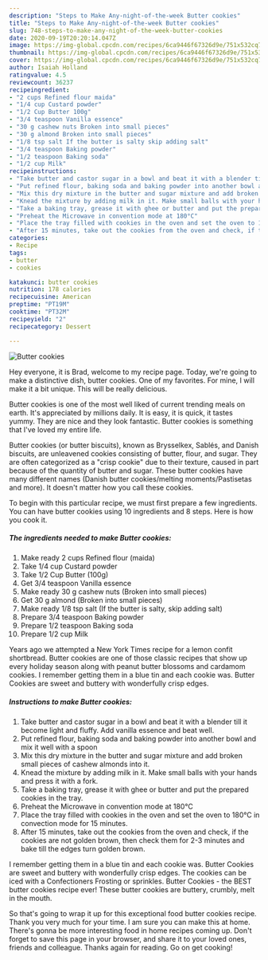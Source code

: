 ```yaml
---
description: "Steps to Make Any-night-of-the-week Butter cookies"
title: "Steps to Make Any-night-of-the-week Butter cookies"
slug: 748-steps-to-make-any-night-of-the-week-butter-cookies
date: 2020-09-19T20:20:14.047Z
image: https://img-global.cpcdn.com/recipes/6ca9446f67326d9e/751x532cq70/butter-cookies-recipe-main-photo.jpg
thumbnail: https://img-global.cpcdn.com/recipes/6ca9446f67326d9e/751x532cq70/butter-cookies-recipe-main-photo.jpg
cover: https://img-global.cpcdn.com/recipes/6ca9446f67326d9e/751x532cq70/butter-cookies-recipe-main-photo.jpg
author: Isaiah Holland
ratingvalue: 4.5
reviewcount: 36237
recipeingredient:
- "2 cups Refined flour maida"
- "1/4 cup Custard powder"
- "1/2 Cup Butter 100g"
- "3/4 teaspoon Vanilla essence"
- "30 g cashew nuts Broken into small pieces"
- "30 g almond Broken into small pieces"
- "1/8 tsp salt If the butter is salty skip adding salt"
- "3/4 teaspoon Baking powder"
- "1/2 teaspoon Baking soda"
- "1/2 cup Milk"
recipeinstructions:
- "Take butter and castor sugar in a bowl and beat it with a blender till it become light and fluffy. Add vanilla essence and beat well."
- "Put refined flour, baking soda and baking powder into another bowl and mix it well with a spoon"
- "Mix this dry mixture in the butter and sugar mixture and add broken small pieces of cashew almonds into it."
- "Knead the mixture by adding milk in it. Make small balls with your hands and press it with a fork."
- "Take a baking tray, grease it with ghee or butter and put the prepared cookies in the tray."
- "Preheat the Microwave in convention mode at 180°C"
- "Place the tray filled with cookies in the oven and set the oven to 180°C in convection mode for 15 minutes."
- "After 15 minutes, take out the cookies from the oven and check, if the cookies are not golden brown, then check them for 2-3 minutes and bake till the edges turn golden brown."
categories:
- Recipe
tags:
- butter
- cookies

katakunci: butter cookies 
nutrition: 178 calories
recipecuisine: American
preptime: "PT19M"
cooktime: "PT32M"
recipeyield: "2"
recipecategory: Dessert

---
```



![Butter cookies](https://img-global.cpcdn.com/recipes/6ca9446f67326d9e/751x532cq70/butter-cookies-recipe-main-photo.jpg)

Hey everyone, it is Brad, welcome to my recipe page. Today, we're going to make a distinctive dish, butter cookies. One of my favorites. For mine, I will make it a bit unique. This will be really delicious.

Butter cookies is one of the most well liked of current trending meals on earth. It's appreciated by millions daily. It is easy, it is quick, it tastes yummy. They are nice and they look fantastic. Butter cookies is something that I've loved my entire life.

Butter cookies (or butter biscuits), known as Brysselkex, Sablés, and Danish biscuits, are unleavened cookies consisting of butter, flour, and sugar. They are often categorized as a &#34;crisp cookie&#34; due to their texture, caused in part because of the quantity of butter and sugar. These butter cookies have many different names (Danish butter cookies/melting moments/Pastisetas and more). It doesn&#39;t matter how you call these cookies.


To begin with this particular recipe, we must first prepare a few ingredients. You can have butter cookies using 10 ingredients and 8 steps. Here is how you cook it.

<!--inarticleads1-->

##### The ingredients needed to make Butter cookies:

1. Make ready 2 cups Refined flour (maida)
1. Take 1/4 cup Custard powder
1. Take 1/2 Cup Butter (100g)
1. Get 3/4 teaspoon Vanilla essence
1. Make ready 30 g cashew nuts (Broken into small pieces)
1. Get 30 g almond (Broken into small pieces)
1. Make ready 1/8 tsp salt (If the butter is salty, skip adding salt)
1. Prepare 3/4 teaspoon Baking powder
1. Prepare 1/2 teaspoon Baking soda
1. Prepare 1/2 cup Milk


Years ago we attempted a New York Times recipe for a lemon confit shortbread. Butter cookies are one of those classic recipes that show up every holiday season along with peanut butter blossoms and cardamom cookies. I remember getting them in a blue tin and each cookie was. Butter Cookies are sweet and buttery with wonderfully crisp edges. 

<!--inarticleads2-->

##### Instructions to make Butter cookies:

1. Take butter and castor sugar in a bowl and beat it with a blender till it become light and fluffy. Add vanilla essence and beat well.
1. Put refined flour, baking soda and baking powder into another bowl and mix it well with a spoon
1. Mix this dry mixture in the butter and sugar mixture and add broken small pieces of cashew almonds into it.
1. Knead the mixture by adding milk in it. Make small balls with your hands and press it with a fork.
1. Take a baking tray, grease it with ghee or butter and put the prepared cookies in the tray.
1. Preheat the Microwave in convention mode at 180°C
1. Place the tray filled with cookies in the oven and set the oven to 180°C in convection mode for 15 minutes.
1. After 15 minutes, take out the cookies from the oven and check, if the cookies are not golden brown, then check them for 2-3 minutes and bake till the edges turn golden brown.


I remember getting them in a blue tin and each cookie was. Butter Cookies are sweet and buttery with wonderfully crisp edges. The cookies can be iced with a Confectioners Frosting or sprinkles. Butter Cookies - the BEST butter cookies recipe ever! These butter cookies are buttery, crumbly, melt in the mouth. 

So that's going to wrap it up for this exceptional food butter cookies recipe. Thank you very much for your time. I am sure you can make this at home. There's gonna be more interesting food in home recipes coming up. Don't forget to save this page in your browser, and share it to your loved ones, friends and colleague. Thanks again for reading. Go on get cooking!
